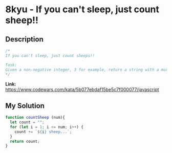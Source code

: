 # 8kyu - If you can't sleep, just count sheep!! 


## Description
```js
/*
If you can't sleep, just count sheeps!!

Task:
Given a non-negative integer, 3 for example, return a string with a murmur: "1 sheep...2 sheep...3 sheep...". Input will always be valid, i.e. no negative integers.
*/
```

**Link:** https://www.codewars.com/kata/5b077ebdaf15be5c7f000077/javascript

## My Solution
```js
function countSheep (num){
  let count = "";
  for (let i = 1; i <= num; i++) {
    count += `${i} sheep...`;
  }
  return count;
}
```